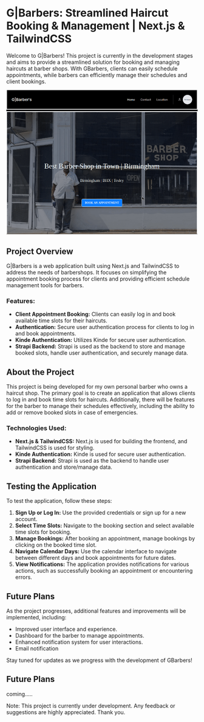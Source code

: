 # G|Barbers: Streamlined Haircut Booking & Management | Next.js & TailwindCSS

Welcome to G|Barbers! This project is currently in the development stages and aims to provide a streamlined solution for booking and managing haircuts at barber shops. With GBarbers, clients can easily schedule appointments, while barbers can efficiently manage their schedules and client bookings.

![Example](website.gif)

## Project Overview

G|Barbers is a web application built using Next.js and TailwindCSS to address the needs of barbershops. It focuses on simplifying the appointment booking process for clients and providing efficient schedule management tools for barbers.

### Features:

- **Client Appointment Booking:** Clients can easily log in and book available time slots for their haircuts.
- **Authentication:** Secure user authentication process for clients to log in and book appointments.
- **Kinde Authentication:** Utilizes Kinde for secure user authentication.
- **Strapi Backend:** Strapi is used as the backend to store and manage booked slots, handle user authentication, and securely manage data.

## About the Project

This project is being developed for my own personal barber who owns a haircut shop. The primary goal is to create an application that allows clients to log in and book time slots for haircuts. Additionally, there will be features for the barber to manage their schedules effectively, including the ability to add or remove booked slots in case of emergencies.

### Technologies Used:

- **Next.js & TailwindCSS:** Next.js is used for building the frontend, and TailwindCSS is used for styling.
- **Kinde Authentication:** Kinde is used for secure user authentication.
- **Strapi Backend:** Strapi is used as the backend to handle user authentication and store/manage data.

## Testing the Application

To test the application, follow these steps:

1. **Sign Up or Log In:** Use the provided credentials or sign up for a new account.
2. **Select Time Slots:** Navigate to the booking section and select available time slots for booking.
3. **Manage Bookings:** After booking an appointment, manage bookings by clicking on the booked time slot.
4. **Navigate Calendar Days:** Use the calendar interface to navigate between different days and book appointments for future dates.
5. **View Notifications:** The application provides notifications for various actions, such as successfully booking an appointment or encountering errors.

## Future Plans

As the project progresses, additional features and improvements will be implemented, including:

- Improved user interface and experience.
- Dashboard for the barber to manage appointments.
- Enhanced notification system for user interactions.
- Email notification

Stay tuned for updates as we progress with the development of GBarbers!

## Future Plans

coming.....

<!-- **[BETA DEMO -Link]** -->

Note: This project is currently under development. Any feedback or suggestions are highly appreciated. Thank you.
